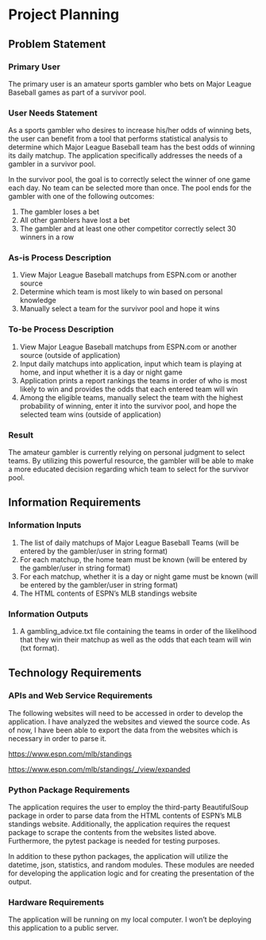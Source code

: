 # Project Planning

## Problem Statement

### Primary User

The primary user is an amateur sports gambler who bets on Major League Baseball games as part of a survivor pool.  

### User Needs Statement

As a sports gambler who desires to increase his/her odds of winning bets, the user can benefit from a tool that performs statistical analysis to determine which Major League Baseball team has the best odds of winning its daily matchup.  The application specifically addresses the needs of a gambler in a survivor pool.  

In the survivor pool, the goal is to correctly select the winner of one game each day.  No team can be selected more than once.  The pool ends for the gambler with one of the following outcomes:
1. The gambler loses a bet
2. All other gamblers have lost a bet
3. The gambler and at least one other competitor correctly select 30 winners in a row

### As-is Process Description
1. View Major League Baseball matchups from ESPN.com or another source
2. Determine which team is most likely to win based on personal knowledge
3. Manually select a team for the survivor pool and hope it wins

### To-be Process Description
1. View Major League Baseball matchups from ESPN.com or another source (outside of application)
2. Input daily matchups into application, input which team is playing at home, and input whether it is a day or night game
3. Application prints a report rankings the teams in order of who is most likely to win and provides the odds that each entered team will win
4. Among the eligible teams, manually select the team with the highest probability of winning, enter it into the survivor pool, and hope the selected team wins (outside of application)

### Result

The amateur gambler is currently relying on personal judgment to select teams.  By utilizing this powerful resource, the gambler will be able to make a more educated decision regarding which team to select for the survivor pool.

## Information Requirements

### Information Inputs

1. The list of daily matchups of Major League Baseball Teams (will be entered by the gambler/user in string format)
2. For each matchup, the home team must be known (will be entered by the gambler/user in string format)
3. For each matchup, whether it is a day or night game must be known (will be entered by the gambler/user in string format)
4. The HTML contents of ESPN’s MLB standings website 

### Information Outputs

1. A gambling_advice.txt file containing the teams in order of the likelihood that they win their matchup as well as the odds that each team will win (txt format).

## Technology Requirements

### APIs and Web Service Requirements

The following websites will need to be accessed in order to develop the application.  I have analyzed the websites and viewed the source code.  As of now, I have been able to export the data from the websites which is necessary in order to parse it.

https://www.espn.com/mlb/standings

https://www.espn.com/mlb/standings/_/view/expanded

### Python Package Requirements

The application requires the user to employ the third-party BeautifulSoup package in order to parse data from the HTML contents of ESPN’s MLB standings website.  Additionally, the application requires the request package to scrape the contents from the websites listed above. Furthermore, the pytest package is needed for testing purposes.  

In addition to these python packages, the application will utilize the datetime, json, statistics, and random modules.  These modules are needed for developing the application logic and for creating the presentation of the output.

### Hardware Requirements

The application will be running on my local computer. I won’t be deploying this application to a public server.
